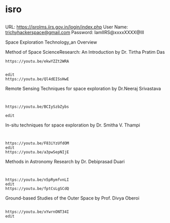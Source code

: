 # isro



##
URL: https://isrolms.iirs.gov.in/login/index.php
User Name: trichyhackerspace@gmail.com
Password: IamIIRS@xxxxXXXX@III




Space Exploration Technology_an Overview





Method of Space ScienceResearch: An Introduction by Dr. Tirtha Pratim Das

```
https://youtu.be/ekwYZZt2WRA


edit
https://youtu.be/Ql4dEISsHwE

```




Remote Sensing Techniques for space exploration by Dr.Neeraj Srivastava
```


https://youtu.be/BCIySzbZybs

edit

```


In-situ techniques for space exploration by Dr. Smitha V. Thampi
```


https://youtu.be/F83iYzUfdOM
edit
https://youtu.be/a3pwSepNIjE

```


Methods in Astronomy Research by Dr. Debiprasad Duari
```


https://youtu.be/n5pRymfvnLI
edit
https://youtu.be/fptCsLgSCdQ

```

Ground-based Studies of the Outer Space by Prof. Divya Oberoi
```

https://youtu.be/xYwrnONT34I
edit

```